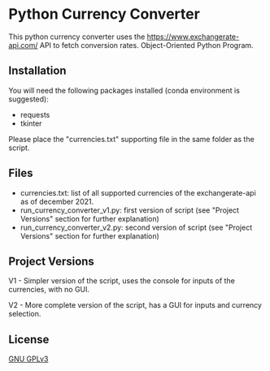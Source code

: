 # Python Currency Converter

This python currency converter uses the https://www.exchangerate-api.com/ API to fetch conversion rates. Object-Oriented Python Program.

## Installation

You will need the following packages installed (conda environment is suggested):

- requests
- tkinter

Please place the "currencies.txt" supporting file in the same folder as the script.

## Files
- currencies.txt: list of all supported currencies of the exchangerate-api as of december 2021.
- run_currency_converter_v1.py: first version of script (see "Project Versions" section for further explanation)
- run_currency_converter_v2.py: second version of script (see "Project Versions" section for further explanation)

## Project Versions
V1 - Simpler version of the script, uses the console for inputs of the currencies, with no GUI.

V2 - More complete version of the script, has a GUI for inputs and currency selection.

## License
[GNU GPLv3](https://choosealicense.com/licenses/gpl-3.0/#)
